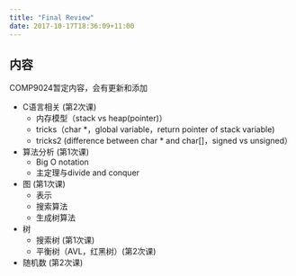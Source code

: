 ```yaml
---
title: "Final Review"
date: 2017-10-17T18:36:09+11:00
---
```


## 内容

COMP9024暂定内容，会有更新和添加

- C语言相关 (第2次课)
    - 内存模型（stack vs heap(pointer)）
    - tricks（char *，global variable，return pointer of stack variable)
    - tricks2 (difference between char * and char[]，signed vs unsigned）
- 算法分析 (第1次课)
    - Big O notation
    - 主定理与divide and conquer
- 图 (第1次课)
    - 表示
    - 搜索算法
    - 生成树算法
- 树
    - 搜索树 (第1次课)
    - 平衡树（AVL，红黑树）(第2次课)
- 随机数 (第2次课)
